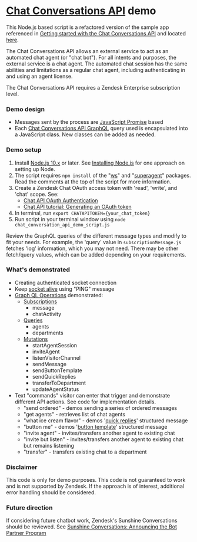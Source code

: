 # [Chat Conversations API](https://developer.zendesk.com/rest_api/docs/chat/conversations-api) demo

This Node.js based script is a refactored version of the sample app referenced in [Getting started with the Chat Conversations API](https://develop.zendesk.com/hc/en-us/articles/360001331787) and located [here](https://codesandbox.io/s/51rorvmwx).

The Chat Conversations API allows an external service to act as an automated chat agent (or "chat bot"). For all intents and purposes, the external service is a chat agent. The automated chat session has the same abilities and limitations as a  regular chat agent, including authenticating in and using an agent license.

The Chat Conversations API requires a Zendesk Enterprise subscription level. 

### Demo design

* Messages sent by the process are [JavaScript Promise](https://developer.mozilla.org/en-US/docs/Web/JavaScript/Reference/Global_Objects/Promise) based
* Each [Chat Conversations API GraphQL](https://zendesk.github.io/conversations-api/mutation.doc.html) query used is encapsulated into a JavaScript class. New classes can be added as needed.

### Demo setup

1. Install [Node.js 10.x](https://nodejs.org/en/download/) or later. See [Installing Node.js](https://develop.zendesk.com/hc/en-us/articles/360001069167) for one approach on setting up Node.
2. The script requires `npm install` of the "[ws](https://github.com/websockets/ws)" and "[superagent](https://github.com/visionmedia/superagent)" packages. Read the comments at the top of the script for more information.
3. Create a Zendesk Chat OAuth access token with 'read', 'write', and 'chat' scope. See:
    * [Chat API OAuth Authentication](https://developer.zendesk.com/rest_api/docs/chat/auth)
    * [Chat API tutorial: Generating an OAuth token](https://support.zendesk.com/hc/en-us/articles/115010760808)
4. In terminal, run `export CHATAPITOKEN={your_chat_token}`
5. Run script in your terminal window using `node chat_conversation_api_demo_script.js`

Review the GraphQL queries of the different message types and modify to fit your needs. For example, the 'query' value in `subscriptionMessage.js` fetches 'log' information, which you may not need. There may be other fetch/query values, which can be added depending on your requirements.


### What's demonstrated

* Creating authenticated socket connection
* Keep [socket alive](https://develop.zendesk.com/hc/en-us/articles/360001331787#end-of-service-signal) using "PING" message
* [Graph QL Operations](https://graphql.org/learn/queries/#operation-name) demonstrated:
   * [Subscriptions](https://zendesk.github.io/conversations-api/subscription.doc.html)
        * message
        * chatActivity
   * [Queries](https://zendesk.github.io/conversations-api/query.doc.html)
        * agents
        * departments
   * [Mutations](https://zendesk.github.io/conversations-api/mutation.doc.html)
        * startAgentSession
        * inviteAgent
        * listenVisitorChannel
        * sendMessage
        * sendButtonTemplate
        * sendQuickReplies
        * transferToDepartment
        * updateAgentStatus
* Text "commands" visitor can enter that trigger and demonstrate different API actions. See code for implementation details.
    * "send ordered" - demos sending a series of ordered messages
    * "get agents" - retrieves list of chat agents
    * "what ice cream flavor" - demos '[quick replies](https://support.zendesk.com/hc/en-us/articles/360022184394#topic_dbp_z1s_jgb)' structured message
    * "button me" - demos '[button template](https://support.zendesk.com/hc/en-us/articles/360022184394#topic_vgt_z1s_jgb)' structured message
    * "invite agent" - invites/transfers another agent to existing chat
    * "invite but listen" - invites/transfers another agent to existing chat but remains listening
    * "transfer" - transfers existing chat to a department

### Disclaimer

This code is only for demo purposes. This code is not guaranteed to work and is not supported by Zendesk. If the approach is of interest, additional error handling should be considered.

### Future direction

If considering future chatbot work, Zendesk's Sunshine Conversations should be reviewed. See [Sunshine Conversations: Announcing the Bot Partner Program](https://support.zendesk.com/hc/en-us/articles/360049946634-Sunshine-Conversations-Announcing-the-Bot-Partner-Program-)
